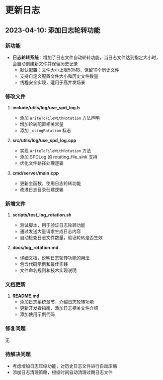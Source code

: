 # 更新日志

## 2023-04-10: 添加日志轮转功能

### 新功能

- **日志轮转系统**：增加了日志文件自动轮转功能，当日志文件达到指定大小时，会自动创建新文件并保留历史记录
  - 默认配置：文件大小上限50MB，保留10个历史文件
  - 支持自定义配置文件大小和历史文件数量
  - 线程安全实现，适用于高并发场景

### 修改文件

1. **include/utils/log/use_spd_log.h**
   - 添加 `WriteToFileWithRotation` 方法声明
   - 增加轮转配置相关常量
   - 添加 `_usingRotation` 标志

2. **src/utils/log/use_spd_log.cpp**
   - 实现 `WriteToFileWithRotation` 方法
   - 添加 SPDLog 的 rotating_file_sink 支持
   - 优化文件路径处理逻辑

3. **cmd/server/main.cpp**
   - 更新主函数，使用日志轮转功能
   - 改进日志目录创建逻辑

### 新增文件

1. **scripts/test_log_rotation.sh**
   - 测试脚本，用于验证日志轮转功能
   - 通过发送大量请求生成日志内容
   - 自动检查日志文件数量，验证轮转是否生效

2. **docs/log_rotation.md**
   - 详细文档，说明日志轮转功能的用法
   - 包含代码示例和最佳实践
   - 文件命名规则和技术实现说明

### 文档更新

1. **README.md**
   - 添加日志系统章节，介绍日志轮转功能
   - 更新开发者指南，添加日志相关文件介绍
   - 添加使用示例代码

### 修复问题

无

### 待解决问题

- 考虑增加日志压缩功能，对历史日志文件进行自动压缩
- 添加日志清理策略，根据时间自动清理过期日志文件 